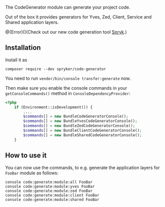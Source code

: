 The CodeGenerator module can generate your project code.

Out of the box it provides generators for Yves, Zed, Client, Service and Shared application layers.

@(Error)()(Check out our new code generation tool [Spryk](https://documentation.spryker.com/v2/docs/spryk).)


## Installation
Install it as

`composer require --dev spryker/code-generator`

You need to run `vendor/bin/console transfer:generate` now.

Then make sure you enable the console commands in your `getConsoleCommands()` method in `ConsoleDependencyProvider`:

```php
<?php
    if (Environment::isDevelopment()) {
        ....
        $commands[] = new BundleCodeGeneratorConsole();
        $commands[] = new BundleYvesCodeGeneratorConsole();
        $commands[] = new BundleZedCodeGeneratorConsole();
        $commands[] = new BundleClientCodeGeneratorConsole();
        $commands[] = new BundleSharedCodeGeneratorConsole();
    }
```

## How to use it
You can now use the commands, to e.g. generate the application layers for `FooBar` module as follows:

```
console code:generate:module:all FooBar
console code:generate:module:yves FooBar
console code:generate:module:zed FooBar
console code:generate:module:client FooBar
console code:generate:module:shared FooBar
```